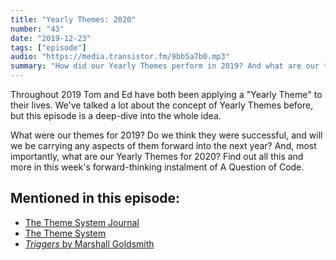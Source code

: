 ```yaml
---
title: "Yearly Themes: 2020"
number: "43"
date: "2019-12-23"
tags: ["episode"]
audio: "https://media.transistor.fm/9bb5a7b0.mp3"
summary: "How did our Yearly Themes perform in 2019? And what are our themes for 2020?"
---
```


Throughout 2019 Tom and Ed have both been applying a "Yearly Theme" to their lives. We've talked a lot about the concept of Yearly Themes before, but this episode is a deep-dive into the whole idea.

What were our themes for 2019? Do we think they were successful, and will we be carrying any aspects of them forward into the next year? And, most importantly, what are our Yearly Themes for 2020? Find out all this and more in this week's forward-thinking instalment of A Question of Code.

## Mentioned in this episode:

* [The Theme System Journal](https://cottonbureau.com/products/the-theme-system-journal#/1695095/grey-paper-5x8)
* [The Theme System](https://www.thethemesystem.com/)
* [*Triggers* by Marshall Goldsmith](https://www.amazon.co.uk/Triggers-Creating-Behavior-Lasts-becoming-Person/dp/0451497864/)

